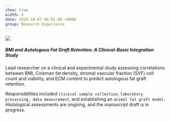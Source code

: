 ```yaml
---
show: true
width: 6
date: 2024-10-07 00:01:00 +0800
group: Research Experience
---
```

<div>
  <img data-src="{{ 'assets/images/covers/14701730040958_.pic.jpg' | relative_url }}" class="lazy w-100 rounded-sm" src="{{ '/assets/images/empty_300x200.png' | relative_url }}">

  <div class="card-img-overlay" style="overflow: scroll; background: rgb(255,255,255,0.8)">
    <h5 class="card-title">BMI and Autologous Fat Graft Retention: A Clinical-Basic Integration Study</h5>
    <p class="card-text">
      Lead researcher on a clinical and experimental study assessing correlations between BMI, Coleman fat density, stromal vascular fraction (SVF) cell count and viability, and ECM content to predict autologous fat graft retention.
    </p>
    <p class="card-text">
      Responsibilities included <code>clinical sample collection</code>, <code>laboratory processing, data measurement</code>, and establishing an <code>animal fat graft model</code>. Histological assessments are ongoing, and the manuscript draft is in progress.
    </p>
  </div>
</div>
